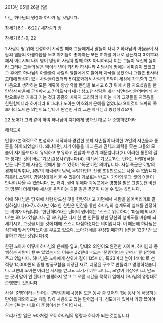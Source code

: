 2013년 05월 26일 (일)

나는 하나님의 명령과 하나가 될 것입니다.



창세기 6:1 - 6:22 / 새찬송가  장


창세기 6:1-9, 22

1 사람이 땅 위에 번성하기 시작할 때에 그들에게서 딸들이 나니
2 하나님의 아들들이 사람의 딸들의 아름다움을 보고 자기들이 좋아하는 모든 여자를 아내로 삼는지라
3 여호와께서 이르시되 나의 영이 영원히 사람과 함께 하지 아니하리니 이는 그들이 육신이 됨이라 그러나 그들의 날은 백이십 년이 되리라 하시니라
4 당시에 땅에는 네피림이 있었고 그 후에도 하나님의 아들들이 사람의 딸들에게로 들어와 자식을 낳았으니 그들은 용사라 고대에 명성이 있는 사람들이었더라
5 여호와께서 사람의 죄악이 세상에 가득함과 그의 마음으로 생각하는 모든 계획이 항상 악할 뿐임을 보시고
6 땅 위에 사람 지으셨음을 한탄하사 마음에 근심하시고
7 이르시되 내가 창조한 사람을 내가 지면에서 쓸어버리되 사람으로부터 가축과 기는 것과 공중의 새까지 그리하리니 이는 내가 그것들을 지었음을 한탄함이니라 하시니라
8 그러나 노아는 여호와께 은혜를 입었더라
9 이것이 노아의 족보니라 노아는 의인이요 당대에 완전한 자라 그는 하나님과 동행하였으며

22 노아가 그와 같이 하여 하나님이 자기에게 명하신 대로 다 준행하였더라

해석도움





인류가 본격적으로 번성하기 시작하자 경건한 셋의 자손들이 타락한 가인의 자손들과 통혼을 하게 되었습니다. 왜냐하면, 자기 이름을 내고 돈과 권력과 쾌락을 쫓는 그들의 모습이 자기들보다 더 유익하고 부유하고 괜찮아 보였기 때문입니다(2). 이러한 통혼의 결과 생겨난 것이 바로 ‘기보르(용사)’입니다(4). 여기서 ‘기보르’라는 단어는 바벨왕국을 만든 니므롯에 사용된 것에서 볼 수 있듯이 ‘폭군’이란 의미입니다. 사실 폭군은 야발의 경제적 착취나, 유발의 쾌락에의 탐닉, 두발가인의 전쟁 조장만으로는 나올 수 없습니다. 히틀러, 스탈린, 김일성에게서 볼 수 있듯이 기보르는 반드시 가인의 딸과 셋의 아들이 만나야 나올 수 있습니다. 돈, 쾌락, 권력 위에다 기독교에서 영향을 받은 그럴듯한 비전과 명분이 더해져야 세상을 움직이는 괴물 같은 폭군이 나올 수 있는 것입니다. 

이에 하나님은 땅 위에 사람 만드신 것을 한탄하시고 지면에서 사람을 쓸어버리기로 결심하십니다(6-7). 하지만 이러한 한탄은 인간을 향한 하나님의 설계도의 실패를 인정하는 의미가 아닙니다. ‘한탄하다’라는 단어의 원어에는 ‘스스로 위로하다’, ‘마음에 되새기다’는 의미가 있습니다. 곧 하나님은 다시 한 번 인류를 향한 당신의 설계도를 마음에 되새기시고, 그것을 이룰 것에 대해 스스로 다짐하셨다는 의미입니다. 이 때문에 하나님은 심판에 앞서 먼저 노아를 부르고 있으며, 노아가 배를 완성할 때까지 심판을 120년간 보류하고 계신 것입니다(3). 

한편 노아가 어떻게 하나님의 은혜를 입고, 당대의 의인이요 완전한 자이며, 하나님과 동행하는 사람이 될 수 있었는지의 이유는 22절에 나오는 ‘준행’이라는 단어가 잘 설명해주고 있습니다. 하나님은 노아에게 산위에 길이 135미터, 폭 23미터 높이 14미터로 선적량 14,000톤의 중형 항공모함을 지정된 재료, 지정된 구조로 만들라고 명령하셨습니다. 그런데 노아는 이러한 지시를 받고도 크기가 너무 크다고, 모양이 이상하다고, 만드는 곳이 말이 안 된다고 불평하지 않고 그 오랜 시간을 묵묵히 일해서 하나님의 명령대로 준행했던 것입니다. 

사실 ‘준행’이라는 단어는 구약성경에 사용된 모든 동사 중 영어의 ‘Be 동사’에 해당하는 단어를 제외하고는 제일 많이 사용되고 있는 단어입니다. 성도에게 있어서 가장 많아야 하는 단어는 바로 이 준행이라는 단어입니다. 

우리가 할 일은 노아처럼 오직 하나님의 명령과 하나가 되는 것뿐입니다.